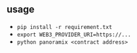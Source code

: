 ## usage

* `pip install -r requirement.txt`
* `export WEB3_PROVIDER_URI=https://...`
* `python panoramix <contract address>`

